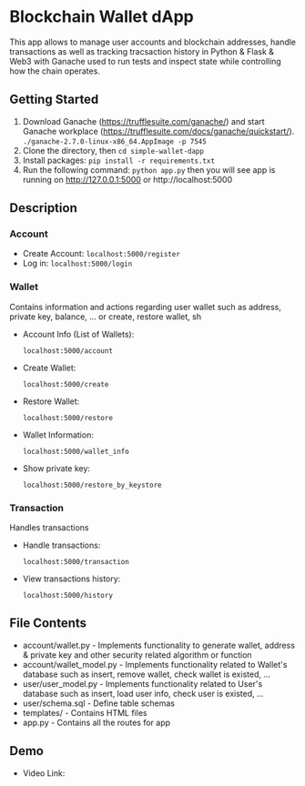 # Blockchain Wallet dApp
This app allows to manage user accounts and blockchain addresses, handle transactions as well as tracking tracsaction history in Python & Flask & Web3 with Ganache used to run tests and inspect state while controlling how the chain operates.

## Getting Started
1. Download Ganache (https://trufflesuite.com/ganache/) and start Ganache workplace (https://trufflesuite.com/docs/ganache/quickstart/). `./ganache-2.7.0-linux-x86_64.AppImage -p 7545`
2. Clone the directory, then `cd simple-wallet-dapp`
3. Install packages:
  `pip install -r requirements.txt`
 4. Run the following command:
  `python app.py`
  then you will see app is running on http://127.0.0.1:5000 or http://localhost:5000
  
## Description

### Account
  * Create Account:
    `localhost:5000/register`
  * Log in:
    `localhost:5000/login`
### Wallet
Contains information and actions regarding user wallet such as address, private key, balance, ... or create, restore wallet, sh 
  * Account Info (List of Wallets):
  
    `localhost:5000/account`
    
  * Create Wallet:
  
    `localhost:5000/create`

  * Restore Wallet:

    `localhost:5000/restore`

  * Wallet Information:

    `localhost:5000/wallet_info`
   
  * Show private key:

    `localhost:5000/restore_by_keystore`

### Transaction
Handles transactions 
  * Handle transactions:

    `localhost:5000/transaction`
  
  * View transactions history:

    `localhost:5000/history`
    
## File Contents
  * account/wallet.py - Implements functionality to generate wallet, address & private key and other security related algorithm or function
  * account/wallet_model.py - Implements functionality related to Wallet's database such as  insert, remove wallet, check wallet is existed, ...
  * user/user_model.py - Implements functionality related to User's database such as  insert, load user info, check user is existed, ...
  * user/schema.sql - Define table schemas 
  * templates/ - Contains HTML files 
  * app.py - Contains all the routes for app
  
## Demo
 * Video Link: 
